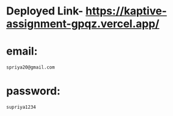 # Deployed Link- https://kaptive-assignment-gpqz.vercel.app/
   # email:
    spriya20@gmail.com 
   # password:
    supriya1234
